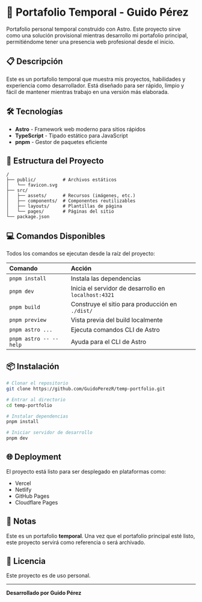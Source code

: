 # 🎨 Portafolio Temporal - Guido Pérez

Portafolio personal temporal construido con Astro. Este proyecto sirve como una solución provisional mientras desarrollo mi portafolio principal, permitiéndome tener una presencia web profesional desde el inicio.

## 📋 Descripción

Este es un portafolio temporal que muestra mis proyectos, habilidades y experiencia como desarrollador. Está diseñado para ser rápido, limpio y fácil de mantener mientras trabajo en una versión más elaborada.

## 🛠️ Tecnologías

- **Astro** - Framework web moderno para sitios rápidos
- **TypeScript** - Tipado estático para JavaScript
- **pnpm** - Gestor de paquetes eficiente

## 🚀 Estructura del Proyecto

```text
/
├── public/          # Archivos estáticos
│   └── favicon.svg
├── src/
│   ├── assets/      # Recursos (imágenes, etc.)
│   ├── components/  # Componentes reutilizables
│   ├── layouts/     # Plantillas de página
│   └── pages/       # Páginas del sitio
└── package.json
```

## 💻 Comandos Disponibles

Todos los comandos se ejecutan desde la raíz del proyecto:

| Comando                   | Acción                                           |
| :------------------------ | :----------------------------------------------- |
| `pnpm install`            | Instala las dependencias                         |
| `pnpm dev`                | Inicia el servidor de desarrollo en `localhost:4321` |
| `pnpm build`              | Construye el sitio para producción en `./dist/`  |
| `pnpm preview`            | Vista previa del build localmente                |
| `pnpm astro ...`          | Ejecuta comandos CLI de Astro                    |
| `pnpm astro -- --help`    | Ayuda para el CLI de Astro                       |

## 📦 Instalación

```bash
# Clonar el repositorio
git clone https://github.com/GuidoPerezR/temp-portfolio.git

# Entrar al directorio
cd temp-portfolio

# Instalar dependencias
pnpm install

# Iniciar servidor de desarrollo
pnpm dev
```

## 🌐 Deployment

El proyecto está listo para ser desplegado en plataformas como:
- Vercel
- Netlify
- GitHub Pages
- Cloudflare Pages

## 📝 Notas

Este es un portafolio **temporal**. Una vez que el portafolio principal esté listo, este proyecto servirá como referencia o será archivado.

## 📄 Licencia

Este proyecto es de uso personal.

---

**Desarrollado por Guido Pérez** 
